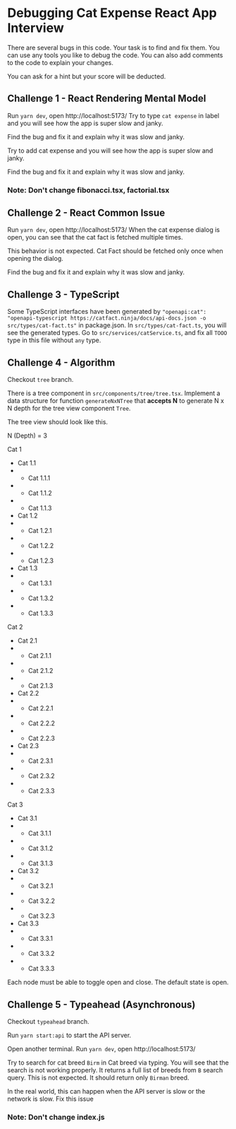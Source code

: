 # Debugging Cat Expense React App Interview

There are several bugs in this code. Your task is to find and fix them. You can use any tools you like to debug the code. You can also add comments to the code to explain your changes.

You can ask for a hint but your score will be deducted.

## Challenge 1 - React Rendering Mental Model
Run `yarn dev`, open http://localhost:5173/
Try to type `cat expense` in label
and you will see how the app is super slow and janky. 

Find the bug and fix it and explain why it was slow and janky.


Try to add cat expense
and you will see how the app is super slow and janky. 

Find the bug and fix it and explain why it was slow and janky.

### Note: Don't change fibonacci.tsx, factorial.tsx

## Challenge 2 - React Common Issue
Run `yarn dev`, open http://localhost:5173/
When the cat expense dialog is open, you can see that the cat fact is fetched multiple times.

This behavior is not expected. Cat Fact should be fetched only once when opening the dialog.

Find the bug and fix it and explain why it was slow and janky.

## Challenge 3 - TypeScript
Some TypeScript interfaces have been generated by `"openapi:cat": "openapi-typescript https://catfact.ninja/docs/api-docs.json -o src/types/cat-fact.ts"` in package.json.
In `src/types/cat-fact.ts`, you will see the generated types.
Go to `src/services/catService.ts`, and fix all `TOOO` type in this file without `any` type.

## Challenge 4 - Algorithm
Checkout `tree` branch.

There is a tree component in `src/components/tree/tree.tsx`.
Implement a data structure for function `generateNxNTree` that **accepts N** to generate N x N depth for the tree view component `Tree`.

The tree view should look like this.

N (Depth) = 3

Cat 1
- Cat 1.1
- - Cat 1.1.1
- - Cat 1.1.2
- - Cat 1.1.3
- Cat 1.2
- - Cat 1.2.1
- - Cat 1.2.2
- - Cat 1.2.3
- Cat 1.3
- - Cat 1.3.1
- - Cat 1.3.2
- - Cat 1.3.3

Cat 2
- Cat 2.1
- - Cat 2.1.1
- - Cat 2.1.2
- - Cat 2.1.3
- Cat 2.2
- - Cat 2.2.1
- - Cat 2.2.2
- - Cat 2.2.3
- Cat 2.3
- - Cat 2.3.1
- - Cat 2.3.2
- - Cat 2.3.3

Cat 3
- Cat 3.1
- - Cat 3.1.1
- - Cat 3.1.2
- - Cat 3.1.3
- Cat 3.2
- - Cat 3.2.1
- - Cat 3.2.2
- - Cat 3.2.3
- Cat 3.3
- - Cat 3.3.1
- - Cat 3.3.2
- - Cat 3.3.3

Each node must be able to toggle open and close. The default state is open.

## Challenge 5 - Typeahead (Asynchronous)
Checkout `typeahead` branch.

Run `yarn start:api` to start the API server.

Open another terminal.
Run `yarn dev`, open http://localhost:5173/

Try to search for cat breed `Birm` in Cat breed via typing.
You will see that the search is not working properly.
It returns a full list of breeds from `B` search query.
This is not expected. It should return only `Birman` breed.

In the real world, this can happen when the API server is slow or the network is slow.
Fix this issue

### Note: Don't change index.js
